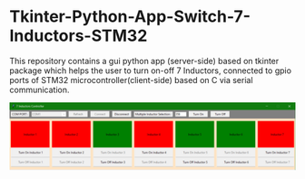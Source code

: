 # Tkinter-Python-App-Switch-7-Inductors-STM32
This repository contains a gui python app (server-side) based on tkinter package which helps the user to turn on-off 7 Inductors, connected to gpio ports of STM32 microcontroller(client-side) based on C via serial communication.

![alt text](https://github.com/amirmohammadnsh/Tkinter-Python-App-Switch-7-Inductors/blob/94c7f972ac1b4974362272ee1c93450d8a0cfa0d/Interdace-7-Switches.jpg)
